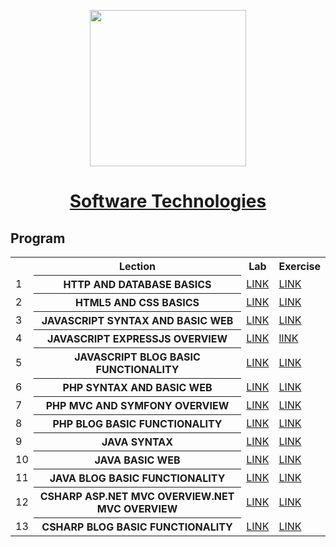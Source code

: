 <p align="center"><img src="http://spaceappschallengebulgaria.eu/sites/default/files/softuni.png" width = 250 /></p>

# <a href="https://softuni.bg/trainings/1939/programming-fundamentals-may-2018"><p align="center">Software Technologies<p></a>


## Program

<table>
<tr>
  <th></th><th>Lection</th><th>Lab</th><th>Exercise</th>
</tr>
<tr>
  <td>1</td>
  <th>HTTP AND DATABASE BASICS</th>
  <td><a href="" >LINK</a></td>
  <td><a href="" >LINK</a></td>
</tr>
<tr>
  <td>2</td>
  <th>HTML5 AND CSS BASICS</th>
  <td><a href="https://github.com/kallyy7/Software-Technologies/tree/master/HTML5%20AND%20CSS%20-%20BLOG%20DESIGN" >LINK</a></td>
  <td><a href="https://github.com/kallyy7/Software-Technologies/tree/master/HTML5%20and%20CSS%20-%20Exercises" >LINK</a></td>
</tr>
  <tr>
  <td>3</td>
    <th>JAVASCRIPT SYNTAX AND BASIC WEB</th>
    <td><a href="https://github.com/kallyy7/Software-Technologies/tree/master/JAVASCRIPT%20SYNTAX%20AND%20BASIC%20WEB-LAB" >LINK</a></td>
    <td><a href="https://github.com/kallyy7/Software-Technologies/tree/master/JavaScript%20Basics%20-%20Exercises" >LINK</a></td>
</tr>
  <tr>
  <td>4</td>
    <th>JAVASCRIPT EXPRESSJS OVERVIEW</th>
    <td><a href="https://github.com/kallyy7/Software-Technologies/tree/master/JAVASCRIPT%20EXPRESSJS%20OVERVIEW%20-%20EXERCISES" >LINK</a></td>
    <td><a href="https://github.com/kallyy7/Software-Technologies/tree/master/JAVASCRIPT%20EXPRESSJS%20OVERVIEW%20-%20EXERCISES" >lINK</a></td>
</tr>
  <tr>
  <td>5</td>
    <th>JAVASCRIPT BLOG BASIC FUNCTIONALITY</th>
    <td><a href="https://github.com/kallyy7/Software-Technologies/tree/master/JAVASCRIPT%20BLOG%20BASIC%20FUNCTIONALITY" >LINK</a></td>
    <td><a href="https://github.com/kallyy7/Software-Technologies/tree/master/JAVASCRIPT%20BLOG%20BASIC%20FUNCTIONALITY" >LINK</a></td>
</tr>
  <tr>
  <td>6</td>
    <th>PHP SYNTAX AND BASIC WEB</th>
    <td><a href="https://github.com/kallyy7/Software-Technologies/tree/master/PHP%20SYNTAX%20AND%20BASIC%20WEB-LAB" >LINK</a></td>
    <td><a href="https://github.com/kallyy7/Software-Technologies/tree/master/PHP%20SYNTAX%20AND%20BASIC%20WEB%20-%20EXERCISES" >LINK</a></td>
</tr>
  <tr>
  <td>7</td>
    <th>PHP MVC AND SYMFONY OVERVIEW</th>
    <td><a href=https://github.com/kallyy7/Software-Technologies/tree/master/PHP%20MVC%20AND%20SYMFONY%20OVERVIEW%20-%20EXERCISES"" >LINK</a></td>
    <td><a href="https://github.com/kallyy7/Software-Technologies/tree/master/PHP%20MVC%20AND%20SYMFONY%20OVERVIEW%20-%20EXERCISES" >LINK</a></td>
</tr>
    <tr>
  <td>8</td>
    <th>PHP BLOG BASIC FUNCTIONALITY</th>
    <td><a href="" >LINK</a></td>
    <td><a href="" >LINK</a></td>
</tr>
  </tr>
    <tr>
  <td>9</td>
    <th>JAVA SYNTAX</th>
    <td><a href="" >LINK</a></td>
    <td><a href="" >LINK</a></td>
</tr>
<tr>
  <td>10</td>
    <th>JAVA BASIC WEB</th>
    <td><a href="" >LINK</a></td>
    <td><a href="" >LINK</a></td>
</tr>
<tr>
  <td>11</td>
    <th>JAVA BLOG BASIC FUNCTIONALITY</th>
    <td><a href="" >LINK</a></td>
    <td><a href="" >LINK</a></td>
</tr>
<tr>
  <td>12</td>
    <th>CSHARP ASP.NET MVC OVERVIEW.NET MVC OVERVIEW</th>
    <td><a href="" >LINK</a></td>
    <td><a href="" >LINK</a></td>
</tr>
<tr>
  <td>13</td>
    <th>CSHARP BLOG BASIC FUNCTIONALITY</th>
    <td><a href="" >LINK</a></td>
    <td><a href="" >LINK</a></td>
</tr>
</table>

